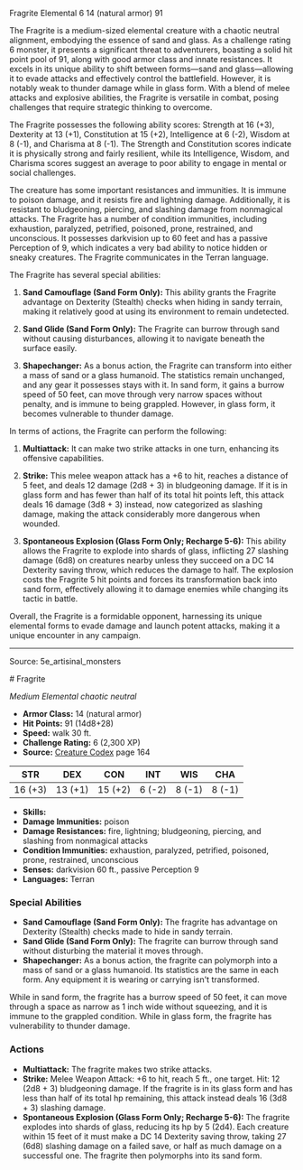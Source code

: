 <MonsterName/>Fragrite</MonsterName>
<CreatureType/>Elemental</CreatureType>
<CR/>6</CR>
<AC/>14 (natural armor)</AC>
<HP/>91</HP>
<summary>The Fragrite is a medium-sized elemental creature with a chaotic neutral alignment, embodying the essence of sand and glass. As a challenge rating 6 monster, it presents a significant threat to adventurers, boasting a solid hit point pool of 91, along with good armor class and innate resistances. It excels in its unique ability to shift between forms—sand and glass—allowing it to evade attacks and effectively control the battlefield. However, it is notably weak to thunder damage while in glass form. With a blend of melee attacks and explosive abilities, the Fragrite is versatile in combat, posing challenges that require strategic thinking to overcome.</summary>

<detail>

The Fragrite possesses the following ability scores: Strength at 16 (+3), Dexterity at 13 (+1), Constitution at 15 (+2), Intelligence at 6 (-2), Wisdom at 8 (-1), and Charisma at 8 (-1). The Strength and Constitution scores indicate it is physically strong and fairly resilient, while its Intelligence, Wisdom, and Charisma scores suggest an average to poor ability to engage in mental or social challenges.

The creature has some important resistances and immunities. It is immune to poison damage, and it resists fire and lightning damage. Additionally, it is resistant to bludgeoning, piercing, and slashing damage from nonmagical attacks. The Fragrite has a number of condition immunities, including exhaustion, paralyzed, petrified, poisoned, prone, restrained, and unconscious. It possesses darkvision up to 60 feet and has a passive Perception of 9, which indicates a very bad ability to notice hidden or sneaky creatures. The Fragrite communicates in the Terran language.

The Fragrite has several special abilities: 

1. **Sand Camouflage (Sand Form Only):** This ability grants the Fragrite advantage on Dexterity (Stealth) checks when hiding in sandy terrain, making it relatively good at using its environment to remain undetected.

2. **Sand Glide (Sand Form Only):** The Fragrite can burrow through sand without causing disturbances, allowing it to navigate beneath the surface easily.

3. **Shapechanger:** As a bonus action, the Fragrite can transform into either a mass of sand or a glass humanoid. The statistics remain unchanged, and any gear it possesses stays with it. In sand form, it gains a burrow speed of 50 feet, can move through very narrow spaces without penalty, and is immune to being grappled. However, in glass form, it becomes vulnerable to thunder damage.

In terms of actions, the Fragrite can perform the following:

1. **Multiattack:** It can make two strike attacks in one turn, enhancing its offensive capabilities.

2. **Strike:** This melee weapon attack has a +6 to hit, reaches a distance of 5 feet, and deals 12 damage (2d8 + 3) in bludgeoning damage. If it is in glass form and has fewer than half of its total hit points left, this attack deals 16 damage (3d8 + 3) instead, now categorized as slashing damage, making the attack considerably more dangerous when wounded.

3. **Spontaneous Explosion (Glass Form Only; Recharge 5-6):** This ability allows the Fragrite to explode into shards of glass, inflicting 27 slashing damage (6d8) on creatures nearby unless they succeed on a DC 14 Dexterity saving throw, which reduces the damage to half. The explosion costs the Fragrite 5 hit points and forces its transformation back into sand form, effectively allowing it to damage enemies while changing its tactic in battle.

Overall, the Fragrite is a formidable opponent, harnessing its unique elemental forms to evade damage and launch potent attacks, making it a unique encounter in any campaign.</detail>



---

Source: 5e_artisinal_monsters

<statblock>
# Fragrite

*Medium* *Elemental* *chaotic neutral*

- **Armor Class:** 14 (natural armor)
- **Hit Points:** 91 (14d8+28)
- **Speed:** walk 30 ft.
- **Challenge Rating:** 6 (2,300 XP)
- **Source:** [Creature Codex](https://koboldpress.com/kpstore/product/creature-codex-for-5th-edition-dnd) page 164

| STR | DEX | CON | INT | WIS | CHA |
| --- | --- | --- | --- | --- | --- |
| 16 (+3) | 13 (+1) | 15 (+2) | 6 (-2) | 8 (-1) | 8 (-1) |

- **Skills:** 
- **Damage Immunities:** poison
- **Damage Resistances:** fire, lightning; bludgeoning, piercing, and slashing from nonmagical attacks
- **Condition Immunities:** exhaustion, paralyzed, petrified, poisoned, prone, restrained, unconscious
- **Senses:** darkvision 60 ft., passive Perception 9
- **Languages:** Terran

### Special Abilities

- **Sand Camouflage (Sand Form Only):** The fragrite has advantage on Dexterity (Stealth) checks made to hide in sandy terrain.
- **Sand Glide (Sand Form Only):** The fragrite can burrow through sand without disturbing the material it moves through.
- **Shapechanger:** As a bonus action, the fragrite can polymorph into a mass of sand or a glass humanoid. Its statistics are the same in each form. Any equipment it is wearing or carrying isn't transformed. 

While in sand form, the fragrite has a burrow speed of 50 feet, it can move through a space as narrow as 1 inch wide without squeezing, and it is immune to the grappled condition. While in glass form, the fragrite has vulnerability to thunder damage.

### Actions

- **Multiattack:** The fragrite makes two strike attacks.
- **Strike:** Melee Weapon Attack: +6 to hit, reach 5 ft., one target. Hit: 12 (2d8 + 3) bludgeoning damage. If the fragrite is in its glass form and has less than half of its total hp remaining, this attack instead deals 16 (3d8 + 3) slashing damage.
- **Spontaneous Explosion (Glass Form Only; Recharge 5-6):** The fragrite explodes into shards of glass, reducing its hp by 5 (2d4). Each creature within 15 feet of it must make a DC 14 Dexterity saving throw, taking 27 (6d8) slashing damage on a failed save, or half as much damage on a successful one. The fragrite then polymorphs into its sand form.


</statblock>


